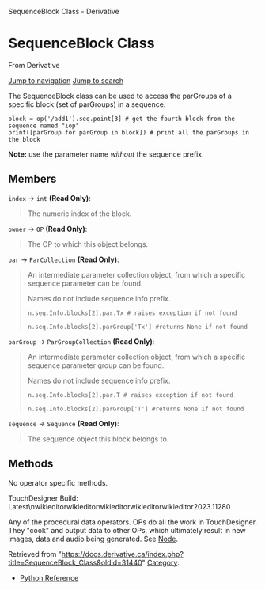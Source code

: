 

SequenceBlock Class - Derivative

























# SequenceBlock Class

From Derivative



[Jump to navigation](#mw-head)
[Jump to search](#searchInput)

The SequenceBlock class can be used to access the parGroups of a specific block (set of parGroups) in a sequence.

```
block = op('/add1').seq.point[3] # get the fourth block from the sequence named "iop"
print([parGroup for parGroup in block]) # print all the parGroups in the block

```

**Note:** use the parameter name *without* the sequence prefix.

  


## Members

`index` → `int` **(Read Only)**:

> The numeric index of the block.

`owner` → `OP` **(Read Only)**:

> The OP to which this object belongs.

`par` → `ParCollection` **(Read Only)**:

> An intermediate parameter collection object, from which a specific sequence parameter can be found.
> 
> Names do not include sequence info prefix.
> 
> ```
> n.seq.Info.blocks[2].par.Tx # raises exception if not found
> 
> ```
> 
> ```
> n.seq.Info.blocks[2].parGroup['Tx'] #returns None if not found
> 
> ```

`parGroup` → `ParGroupCollection` **(Read Only)**:

> An intermediate parameter collection object, from which a specific sequence parameter group can be found.
> 
> Names do not include sequence info prefix.
> 
> ```
> n.seq.Info.blocks[2].par.T # raises exception if not found
> 
> ```
> 
> ```
> n.seq.Info.blocks[2].parGroup['T'] #returns None if not found
> 
> ```

`sequence` → `Sequence` **(Read Only)**:

> The sequence object this block belongs to.

## Methods

No operator specific methods.

TouchDesigner Build: Latest\nwikieditorwikieditorwikieditorwikieditorwikieditor2023.11280

Any of the procedural data operators. OPs do all the work in TouchDesigner. They "cook" and output data to other OPs, which ultimately result in new images, data and audio being generated. See [Node](Node.html "Node").







Retrieved from "<https://docs.derivative.ca/index.php?title=SequenceBlock_Class&oldid=31440>"
[Category](Special_Categories.html "Special:Categories"):

* [Python Reference](Category_Python_Reference.html "Category:Python Reference")